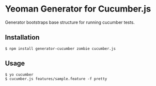 # Yeoman Generator for Cucumber.js

Generator bootstraps base structure for running cucumber tests.

## Installation

    $ npm install generator-cucumber zombie cucumber.js

## Usage

    $ yo cucumber
    $ cucumber.js features/sample.feature -f pretty